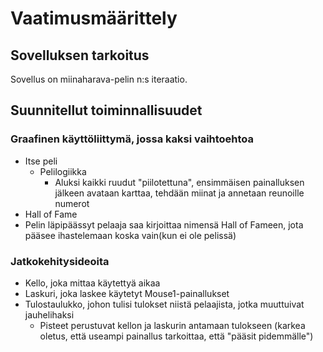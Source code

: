 # Vaatimusmäärittely

## Sovelluksen tarkoitus

Sovellus on miinaharava-pelin n:s iteraatio.

## Suunnitellut toiminnallisuudet

### Graafinen käyttöliittymä, jossa kaksi vaihtoehtoa
- Itse peli
  - Pelilogiikka
    - Aluksi kaikki ruudut "piilotettuna", ensimmäisen painalluksen jälkeen avataan karttaa, tehdään miinat ja annetaan reunoille numerot
- Hall of Fame
 - Pelin läpipäässyt pelaaja saa kirjoittaa nimensä Hall of Fameen, jota pääsee ihastelemaan koska vain(kun ei ole pelissä)
 
### Jatkokehitysideoita
- Kello, joka mittaa käytettyä aikaa
- Laskuri, joka laskee käytetyt Mouse1-painallukset
- Tulostaulukko, johon tulisi tulokset niistä pelaajista, jotka muuttuivat jauhelihaksi
  - Pisteet perustuvat kellon ja laskurin antamaan tulokseen (karkea oletus, että useampi painallus tarkoittaa, että "pääsit pidemmälle")
